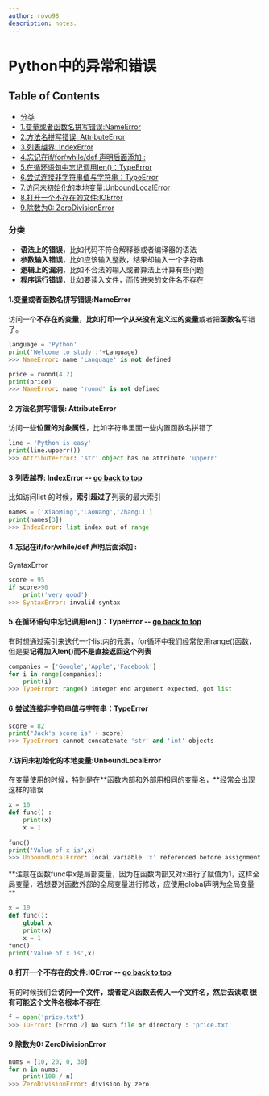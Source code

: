```yaml
---
author: rovo98
description: notes.
---
```


# Python中的异常和错误

## Table of Contents

- [分类]()
- [1.变量或者函数名拼写错误:NameError]()
- [2.方法名拼写错误: AttributeError]()
- [3.列表越界: IndexError]()
- [4.忘记在if/for/while/def 声明后面添加 :]()
- [5.在循环语句中忘记调用len()：TypeError]()
- [6.尝试连接非字符串值与字符串：TypeError]()
- [7.访问未初始化的本地变量:UnboundLocalError]()
- [8.打开一个不存在的文件:IOError]()
- [9.除数为0: ZeroDivisionError]()

### 分类

-  **语法上的错误**，比如代码不符合解释器或者编译器的语法
-  **参数输入错误**，比如应该输入整数，结果却输入一个字符串
-  **逻辑上的漏洞**，比如不合法的输入或者算法上计算有些问题
-  **程序运行错误**，比如要读入文件，而传进来的文件名不存在

#### 1.变量或者函数名拼写错误:NameError
访问一个**不存在的变量，**比如打印一个从来没有**定义过的变量**或者把**函数名**写错了。

```python
language = 'Python'
print('Welcome to study :'+Language)
>>> NameError: name 'Language' is not defined

price = ruond(4.2)
print(price)
>>> NameError: name 'ruond' is not defined
```

#### 2.方法名拼写错误: AttributeError

访问一些**位置的对象属性**，比如字符串里面一些内置函数名拼错了

```python
line = 'Python is easy'
print(line.upperr())
>>> AttributeError: 'str' object has no attribute 'upperr'
```

#### 3.列表越界: IndexError -- [go back to top]()

比如访问list 的时候，**索引超过了**列表的最大索引

```python
names = ['XiaoMing','LaoWang','ZhangLi']
print(names[3])
>>> IndexError: list index out of range
```

#### 4.忘记在if/for/while/def 声明后面添加 : 

SyntaxError
```python
score = 95
if score>90
	print('very good')
>>> SyntaxError: invalid syntax
```

#### 5.在循环语句中忘记调用len()：TypeError -- [go back to top]()

有时想通过索引来迭代一个list内的元素，for循环中我们经常使用range()函数，但是要**记得加入len()而不是直接返回这个列表**

```python
companies = ['Google','Apple','Facebook']
for i in range(companies):
	print(i)
>>> TypeError: range() integer end argument expected, got list
```

#### 6.尝试连接非字符串值与字符串：TypeError

```python
score = 82
print("Jack's score is" + score)
>>> TypeError: cannot concatenate 'str' and 'int' objects
```

#### 7.访问未初始化的本地变量:UnboundLocalError

在变量使用的时候，特别是在**函数内部和外部用相同的变量名，**经常会出现这样的错误

```python
x = 10
def func() :
	print(x)
	x = 1
	
func()
print('Value of x is',x)
>>> UnboundLocalError: local variable 'x' referenced before assignment
```

**注意在函数func中x是局部变量，因为在函数内部又对x进行了赋值为1，这样全局变量，若想要对函数外部的全局变量进行修改，应使用global声明为全局变量
**

```python
x = 10 
def func():
	global x
	print(x)
	x = 1
func()
print('Value of x is',x)
```

#### 8.打开一个不存在的文件:IOError -- [go back to top]()

有的时候我们会**访问一个文件，**或者定义函数去传入一个文件名，然后去读取
很有可能这个**文件名根本不存在**:

```python
f = open('price.txt')
>>> IOError: [Errno 2] No such file or directory : 'price.txt'
```

#### 9.除数为0: ZeroDivisionError

```python
nums = [10, 20, 0, 30]
for n in nums:
	print(100 / n)
>>> ZeroDivisionError: division by zero
```
